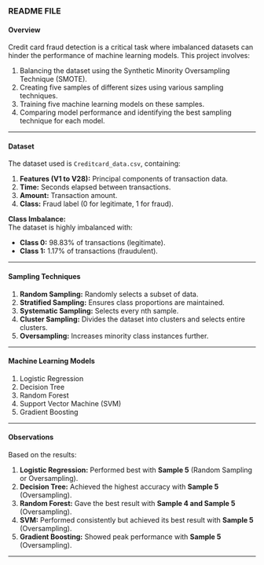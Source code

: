 
### README FILE

#### **Overview**  
Credit card fraud detection is a critical task where imbalanced datasets can hinder the performance of machine learning models. This project involves:  
1. Balancing the dataset using the Synthetic Minority Oversampling Technique (SMOTE).  
2. Creating five samples of different sizes using various sampling techniques.  
3. Training five machine learning models on these samples.  
4. Comparing model performance and identifying the best sampling technique for each model.

---

#### **Dataset**  
The dataset used is `Creditcard_data.csv`, containing:  
1. **Features (V1 to V28):** Principal components of transaction data.  
2. **Time:** Seconds elapsed between transactions.  
3. **Amount:** Transaction amount.  
4. **Class:** Fraud label (0 for legitimate, 1 for fraud).  

**Class Imbalance:**  
The dataset is highly imbalanced with:  
- **Class 0:** 98.83% of transactions (legitimate).  
- **Class 1:** 1.17% of transactions (fraudulent).  

---

#### **Sampling Techniques**  
1. **Random Sampling:** Randomly selects a subset of data.  
2. **Stratified Sampling:** Ensures class proportions are maintained.  
3. **Systematic Sampling:** Selects every nth sample.  
4. **Cluster Sampling:** Divides the dataset into clusters and selects entire clusters.  
5. **Oversampling:** Increases minority class instances further.

---

#### **Machine Learning Models**  
1. Logistic Regression  
2. Decision Tree  
3. Random Forest  
4. Support Vector Machine (SVM)  
5. Gradient Boosting  

---

#### **Observations**  
Based on the results:  
1. **Logistic Regression:** Performed best with **Sample 5** (Random Sampling or Oversampling).  
2. **Decision Tree:** Achieved the highest accuracy with **Sample 5** (Oversampling).  
3. **Random Forest:** Gave the best result with **Sample 4 and Sample 5** (Oversampling).  
4. **SVM:** Performed consistently but achieved its best result with **Sample 5** (Oversampling).  
5. **Gradient Boosting:** Showed peak performance with **Sample 5** (Oversampling).

---
